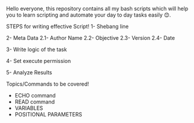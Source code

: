 Hello everyone, this repository contains all my bash scripts which will help you to learn scripting and automate your day to day tasks easily 😊.

STEPS for writing effective Script!
1- Shebang line

2- Meta Data
   2.1- Author Name
   2.2- Objective
   2.3- Version
   2.4- Date

3- Write logic of the task

4- Set execute permission

5- Analyze Results

Topics/Commands to be covered!
- ECHO command
- READ command
- VARIABLES
- POSITIONAL PARAMETERS


